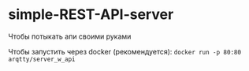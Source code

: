 # simple-REST-API-server
Чтобы потыкать апи своими руками

Чтобы запустить через docker (рекомендуется):
`docker run -p 80:80 arqtty/server_w_api`
